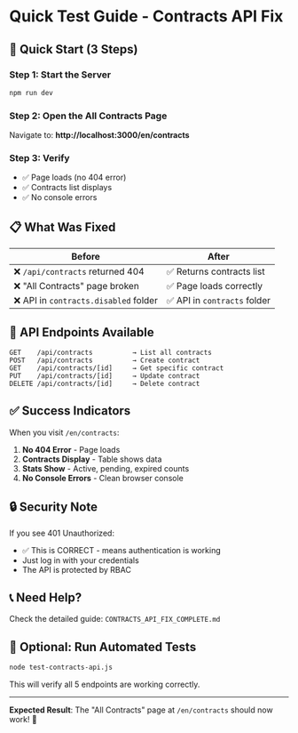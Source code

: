 # Quick Test Guide - Contracts API Fix

## 🚀 Quick Start (3 Steps)

### Step 1: Start the Server
```bash
npm run dev
```

### Step 2: Open the All Contracts Page
Navigate to: **http://localhost:3000/en/contracts**

### Step 3: Verify
- ✅ Page loads (no 404 error)
- ✅ Contracts list displays
- ✅ No console errors

## 📋 What Was Fixed

| Before | After |
|--------|-------|
| ❌ `/api/contracts` returned 404 | ✅ Returns contracts list |
| ❌ "All Contracts" page broken | ✅ Page loads correctly |
| ❌ API in `contracts.disabled` folder | ✅ API in `contracts` folder |

## 🎯 API Endpoints Available

```
GET    /api/contracts          → List all contracts
POST   /api/contracts          → Create contract
GET    /api/contracts/[id]     → Get specific contract
PUT    /api/contracts/[id]     → Update contract
DELETE /api/contracts/[id]     → Delete contract
```

## ✅ Success Indicators

When you visit `/en/contracts`:
1. **No 404 Error** - Page loads
2. **Contracts Display** - Table shows data
3. **Stats Show** - Active, pending, expired counts
4. **No Console Errors** - Clean browser console

## 🔒 Security Note

If you see 401 Unauthorized:
- ✅ This is CORRECT - means authentication is working
- Just log in with your credentials
- The API is protected by RBAC

## 📞 Need Help?

Check the detailed guide: `CONTRACTS_API_FIX_COMPLETE.md`

## 🧪 Optional: Run Automated Tests

```bash
node test-contracts-api.js
```

This will verify all 5 endpoints are working correctly.

---

**Expected Result**: The "All Contracts" page at `/en/contracts` should now work! 🎉

